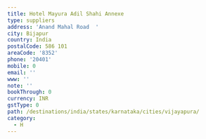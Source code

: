 ```yaml
---
title: Hotel Mayura Adil Shahi Annexe
type: suppliers
address: 'Anand Mahal Road  '
city: Bijapur
country: India
postalCode: 586 101
areaCode: '8352'
phone: '20401'
mobile: 0
email: ''
www: ''
note: ''
bookThrough: 0
currency: INR
gstType: 0
path: /destinations/india/states/karnataka/cities/vijayapura/
category:
  - H
---
```



